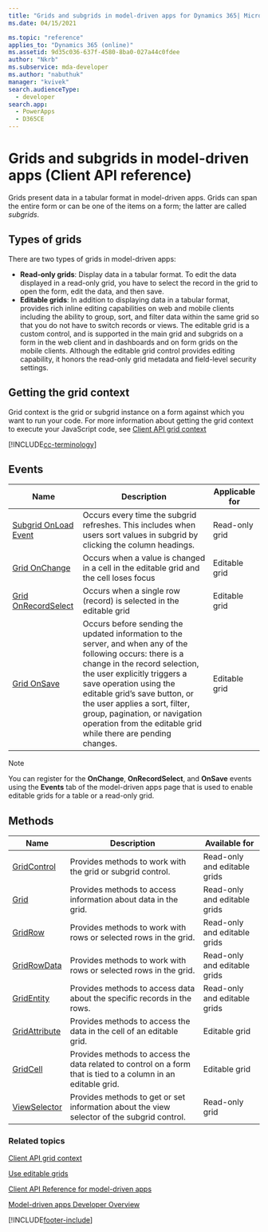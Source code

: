 ```yaml
---
title: "Grids and subgrids in model-driven apps for Dynamics 365| MicrosoftDocs"
ms.date: 04/15/2021

ms.topic: "reference"
applies_to: "Dynamics 365 (online)"
ms.assetid: 9d35c036-637f-4580-8ba0-027a44c0fdee
author: "Nkrb"
ms.subservice: mda-developer
ms.author: "nabuthuk"
manager: "kvivek"
search.audienceType: 
  - developer
search.app: 
  - PowerApps
  - D365CE
---
```

# Grids and subgrids in model-driven apps (Client API reference)

Grids present data in a tabular format in model-driven apps. Grids can span the entire form or can be one of the items on a form; the latter are called *subgrids*.

## Types of grids

There are two types of grids in model-driven apps:

- **Read-only grids**: Display data in a tabular format. To edit the data displayed in a read-only grid, you have to select the record in the grid to open the form, edit the data, and then save.
-  **Editable grids**: In addition to displaying data in a tabular format, provides rich inline editing capabilities on web and mobile clients including the ability to group, sort, and filter data within the same grid so that you do not have to switch records or views. The editable grid is a custom control, and is supported in the main grid and subgrids on a form in the web client and in dashboards and on form grids on the mobile clients. Although the editable grid control provides editing capability, it honors the read-only grid metadata and field-level security settings.

<a name="bkmk_gridcontext"></a>

## Getting the grid context

Grid context is the grid or subgrid instance on a form against which you want to run your code. For more information about getting the grid context to execute your JavaScript code, see [Client API grid context](../clientapi-grid-context.md)

[!INCLUDE[cc-terminology](../../../data-platform/includes/cc-terminology.md)]

## Events

|Name|Description|Applicable for|
|--|--|--|
|[Subgrid OnLoad Event](events/subgrid-onload.md)|Occurs every time the subgrid refreshes. This includes when users sort values in subgrid by clicking the column headings.|Read-only grid|
|[Grid OnChange](events/grid-onchange.md)|Occurs when a value is changed in a cell in the editable grid and the cell loses focus|Editable grid|
|[Grid OnRecordSelect](events/grid-onrecordselect.md)|Occurs when a single row (record) is selected in the editable grid|Editable grid|
|[Grid OnSave](events/grid-onsave.md)|Occurs before sending the updated information to the server, and when any of the following occurs: there is a change in the record selection, the user explicitly triggers a save operation using the editable grid’s save button, or the user applies a sort, filter, group, pagination, or navigation operation from the editable grid while there are pending changes.|Editable grid|

>[!NOTE]
>You can register for the **OnChange**, **OnRecordSelect**, and **OnSave** events using the **Events** tab of the model-driven apps page that is used to enable editable grids for a table or a read-only grid.

## Methods

|Name|Description|Available for|
|--|--|--|
|[GridControl](grids/gridcontrol.md)|Provides methods to work with the grid or subgrid control.|Read-only and editable grids|
|[Grid](grids/grid.md)|Provides methods to access information about data in the grid.|Read-only and editable grids|
|[GridRow](grids/gridrow.md)|Provides methods to work with rows or selected rows in the grid.|Read-only and editable grids|
|[GridRowData](grids/gridrowdata.md)|Provides methods to work with rows or selected rows in the grid.|Read-only and editable grids|
|[GridEntity](grids/gridentity.md)|Provides methods to access data about the specific records in the rows.|Read-only and editable grids|
|[GridAttribute](grids/gridattribute.md)|Provides methods to access the data in the cell of an editable grid.|Editable grid|
|[GridCell](grids/gridcell.md)|Provides methods to access the data related to control on a form that is tied to a column in an editable grid.|Editable grid|
|[ViewSelector](grids/viewselector.md)|Provides methods to get or set information about the view selector of the subgrid control.|Read-only grid|


### Related topics

[Client API grid context](../clientapi-grid-context.md)

[Use editable grids](../../use-editable-grids.md)

[Client API Reference for model-driven apps](../reference.md)

[Model-driven apps Developer Overview](../../overview.md)



[!INCLUDE[footer-include](../../../../includes/footer-banner.md)]
